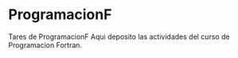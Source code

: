 # ProgramacionF
Tares de ProgramacionF
Aqui deposito las actividades del curso de Programacion Fortran.
